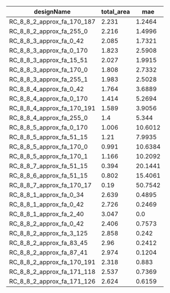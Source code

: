 | designName                 | total_area | mae     |
| -------------------------- | ---------- | ------- |
| RC_8_8_2_approx_fa_170_187 | 2.231      | 1.2464  |
| RC_8_8_2_approx_fa_255_0   | 2.216      | 1.4996  |
| RC_8_8_3_approx_fa_0_42    | 2.085      | 1.7321  |
| RC_8_8_3_approx_fa_0_170   | 1.823      | 2.5908  |
| RC_8_8_3_approx_fa_15_51   | 2.027      | 1.9915  |
| RC_8_8_3_approx_fa_170_0   | 1.808      | 2.7332  |
| RC_8_8_3_approx_fa_255_1   | 1.983      | 2.5028  |
| RC_8_8_4_approx_fa_0_42    | 1.764      | 3.6889  |
| RC_8_8_4_approx_fa_0_170   | 1.414      | 5.2694  |
| RC_8_8_4_approx_fa_170_191 | 1.589      | 3.9056  |
| RC_8_8_4_approx_fa_255_0   | 1.4        | 5.344   |
| RC_8_8_5_approx_fa_0_170   | 1.006      | 10.6012 |
| RC_8_8_5_approx_fa_51_15   | 1.21       | 7.9935  |
| RC_8_8_5_approx_fa_170_0   | 0.991      | 10.6384 |
| RC_8_8_5_approx_fa_170_1   | 1.166      | 10.2092 |
| RC_8_8_7_approx_fa_51_15   | 0.394      | 20.1441 |
| RC_8_8_6_approx_fa_51_15   | 0.802      | 15.4061 |
| RC_8_8_7_approx_fa_170_17  | 0.19       | 50.7542 |
| RC_8_8_1_approx_fa_0_34    | 2.639      | 0.4895  |
| RC_8_8_1_approx_fa_0_42    | 2.726      | 0.2469  |
| RC_8_8_1_approx_fa_2_40    | 3.047      | 0.0     |
| RC_8_8_2_approx_fa_0_42    | 2.406      | 0.7573  |
| RC_8_8_2_approx_fa_3_125   | 2.858      | 0.242   |
| RC_8_8_2_approx_fa_83_45   | 2.96       | 0.2412  |
| RC_8_8_2_approx_fa_87_41   | 2.974      | 0.1204  |
| RC_8_8_2_approx_fa_170_191 | 2.318      | 0.883   |
| RC_8_8_2_approx_fa_171_118 | 2.537      | 0.7369  |
| RC_8_8_2_approx_fa_171_126 | 2.624      | 0.6159  |
